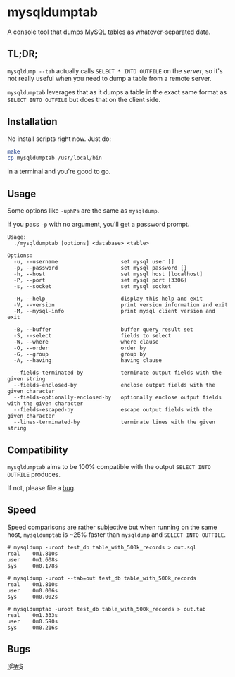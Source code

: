 # mysqldumptab

A console tool that dumps MySQL tables as whatever-separated data.

## TL;DR;

`mysqldump --tab` actually calls `SELECT * INTO OUTFILE` on the *server*, so it's not really useful when you need to dump a table from a remote server.

`mysqldumptab` leverages that as it dumps a table in the exact same format as `SELECT INTO OUTFILE` but does that on the client side.

## Installation

No install scripts right now. Just do:

``` bash
make
cp mysqldumptab /usr/local/bin
```

in a terminal and you're good to go.

## Usage

Some options like `-uphPs` are the same as `mysqldump`.

If you pass `-p` with no argument, you'll get a password prompt.

```
Usage:
  ./mysqldumptab [options] <database> <table>

Options:
  -u, --username                    set mysql user []
  -p, --password                    set mysql password []
  -h, --host                        set mysql host [localhost]
  -P, --port                        set mysql port [3306]
  -s, --socket                      set mysql socket

  -H, --help                        display this help and exit
  -V, --version                     print version information and exit
  -M, --mysql-info                  print mysql client version and exit

  -B, --buffer                      buffer query result set
  -S, --select                      fields to select
  -W, --where                       where clause
  -O, --order                       order by
  -G, --group                       group by
  -A, --having                      having clause

  --fields-terminated-by            terminate output fields with the given string
  --fields-enclosed-by              enclose output fields with the given character
  --fields-optionally-enclosed-by   optionally enclose output fields with the given character
  --fields-escaped-by               escape output fields with the given character
  --lines-terminated-by             terminate lines with the given string
```

## Compatibility

`mysqldumptab` aims to be 100% compatible with the output `SELECT INTO OUTFILE` produces.

If not, please file a [bug](https://github.com/tzvetkoff/mysqldumptab/issues/new).

## Speed

Speed comparisons are rather subjective but when running on the same host, `mysqldumptab` is ~25% faster than `mysqldump` and `SELECT INTO OUTFILE`.

```
# mysqldump -uroot test_db table_with_500k_records > out.sql
real    0m1.810s
user    0m1.608s
sys     0m0.178s

# mysqldump -uroot --tab=out test_db table_with_500k_records
real    0m1.810s
user    0m0.006s
sys     0m0.002s

# mysqldumptab -uroot test_db table_with_500k_records > out.tab
real    0m1.333s
user    0m0.590s
sys     0m0.216s
```

## Bugs

[!@#$](https://github.com/tzvetkoff/mysqldumptab/issues/new)
